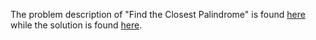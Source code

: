 The problem description of "Find the Closest Palindrome" is found [here](https://leetcode.com/problems/find-the-closest-palindrome/) while the solution is found [here](ttps://github.com/aurimas13/Solutions-To-Problems/blob/main/LeetCode/Python%20Solutions/Find%20the%20Closest%20Palindrome/find.py).

